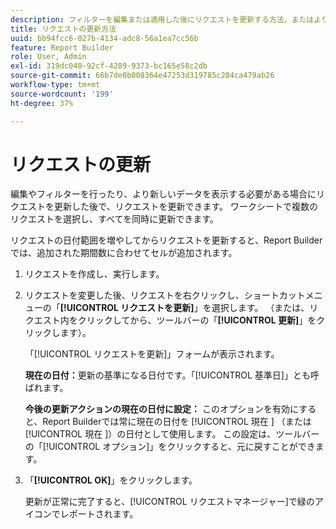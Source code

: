 ```yaml
---
description: フィルターを編集または適用した後にリクエストを更新する方法、またはより新しいデータを表示する方法を説明します。
title: リクエストの更新方法
uuid: bb94fcc6-027b-4134-adc8-56a1ea7cc56b
feature: Report Builder
role: User, Admin
exl-id: 319dc040-92cf-4289-9373-bc165e58c2db
source-git-commit: 66b7de0b008364e47253d319785c204ca479ab26
workflow-type: tm+mt
source-wordcount: '199'
ht-degree: 37%

---
```


# リクエストの更新

編集やフィルターを行ったり、より新しいデータを表示する必要がある場合にリクエストを更新した後で、リクエストを更新できます。 ワークシートで複数のリクエストを選択し、すべてを同時に更新できます。

リクエストの日付範囲を増やしてからリクエストを更新すると、Report Builderでは、追加された期間数に合わせてセルが追加されます。

1. リクエストを作成し、実行します。
1. リクエストを変更した後、リクエストを右クリックし、ショートカットメニューの「**[!UICONTROL リクエストを更新]**」を選択します。 （または、リクエスト内をクリックしてから、ツールバーの「**[!UICONTROL 更新]**」をクリックします）。

   「[!UICONTROL リクエストを更新]」フォームが表示されます。

   **現在の日付：**&#x200B;更新の基準になる日付です。「[!UICONTROL 基準日]」とも呼ばれます。

   **今後の更新アクションの現在の日付に設定：** このオプションを有効にすると、Report Builderでは常に現在の日付を [!UICONTROL  現在 ] （または [!UICONTROL  現在 ]）の日付として使用します。 この設定は、ツールバーの「[!UICONTROL オプション]」をクリックすると、元に戻すことができます。
1. 「**[!UICONTROL OK]**」をクリックします。

   更新が正常に完了すると、[!UICONTROL リクエストマネージャー]で緑のアイコンでレポートされます。
